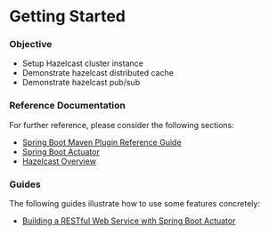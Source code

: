 # Getting Started

### Objective
* Setup Hazelcast cluster instance 
* Demonstrate hazelcast distributed cache
* Demonstrate hazelcast pub/sub

### Reference Documentation
For further reference, please consider the following sections:

* [Spring Boot Maven Plugin Reference Guide](https://docs.spring.io/spring-boot/docs/3.1.2/maven-plugin/reference/html/)
* [Spring Boot Actuator](https://docs.spring.io/spring-boot/docs/3.1.2/reference/htmlsinge/index.html#actuator)
* [Hazelcast Overview](https://docs.hazelcast.com/hazelcast/5.3/)
### Guides
The following guides illustrate how to use some features concretely:

* [Building a RESTful Web Service with Spring Boot Actuator](https://spring.io/guides/gs/actuator-service/)



